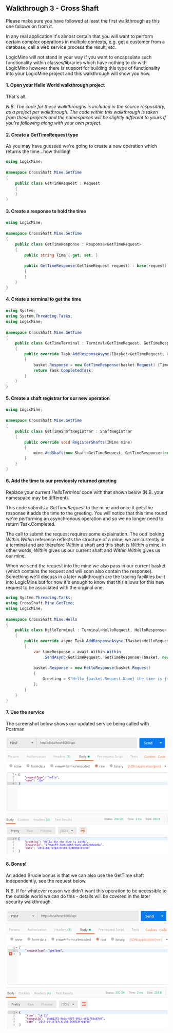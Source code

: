 ## Walkthrough 3 - Cross Shaft
Please make sure you have followed at least the first walkthrough as this one follows on from it.

In any real application it's almost certain that you will want to perform certain complex operations in multiple contexts, e.g. get a customer from a database, call a web service process the result, etc.

LogicMine will not stand in your way if you want to encapsulate such functionality within classes/libraries which have nothing to do with LogicMine however there is support for building this type of functionality into your LogicMine project and this walkthrough will show you how.

#### 1. Open your Hello World walkthrough project
That's all.

*N.B. The code for these walkthroughs is included in the source respository, as a project per walkthrough.  The code within this walkthrough is taken from these projects and the namespaces will be slightly different to yours if you're following along with your own project.*

#### 2. Create a GetTimeRequest type
As you may have guessed we're going to create a new operation which returns the time...how thrilling!

```csharp
using LogicMine;

namespace CrossShaft.Mine.GetTime
{
    public class GetTimeRequest : Request
    {
    }
}
```

#### 3. Create a response to hold the time

```csharp
using LogicMine;

namespace CrossShaft.Mine.GetTime
{
    public class GetTimeResponse : Response<GetTimeRequest>
    {
        public string Time { get; set; }
        
        public GetTimeResponse(GetTimeRequest request) : base(request)
        {
        }
    }
}
```

#### 4. Create a terminal to get the time

```csharp
using System;
using System.Threading.Tasks;
using LogicMine;

namespace CrossShaft.Mine.GetTime
{
    public class GetTimeTerminal : Terminal<GetTimeRequest, GetTimeResponse>
    {
        public override Task AddResponseAsync(IBasket<GetTimeRequest, GetTimeResponse> basket)
        {
            basket.Response = new GetTimeResponse(basket.Request) {Time = DateTime.Now.ToShortTimeString()};
            return Task.CompletedTask;
        }
    }
}
```

#### 5. Create a shaft registrar for our new operation

```csharp
using LogicMine;

namespace CrossShaft.Mine.GetTime
{
    public class GetTimeShaftRegistrar : ShaftRegistrar
    {
        public override void RegisterShafts(IMine mine)
        {
            mine.AddShaft(new Shaft<GetTimeRequest, GetTimeResponse>(new GetTimeTerminal()));
        }
    }
}
```

#### 6. Add the time to our previously returned greeting
Replace your current *HelloTerminal* code with that shown below (N.B. your namespace may be different).

This code submits a *GetTimeRequest* to the mine and once it gets the response it adds the time to the greeting. You will notice that this time round we're performing an asynchronous operation and so we no longer need to return Task.Completed.

The call to submit the request requires some explaination.  The odd looking *Within.Within* reference reflects the structure of a mine; we are currently in a terminal and are therefore *Within* a shaft and this shaft is *Within* a mine.  In other words, *Within* gives us our current shaft and *Within.Within* gives us our mine.

When we send the request into the mine we also pass in our current basket (which contains the request and will soon also contain the response). Something we'll discuss in a later walkthrough are the tracing facilities built into LogicMine but for now it's enough to know that this allows for this new request to be associated with the original one.

```csharp
using System.Threading.Tasks;
using CrossShaft.Mine.GetTime;
using LogicMine;

namespace CrossShaft.Mine.Hello
{
    public class HelloTerminal : Terminal<HelloRequest, HelloResponse>
    {
        public override async Task AddResponseAsync(IBasket<HelloRequest, HelloResponse> basket)
        {
            var timeResponse = await Within.Within
                .SendAsync<GetTimeRequest, GetTimeResponse>(basket, new GetTimeRequest()).ConfigureAwait(false);

            basket.Response = new HelloResponse(basket.Request)
            {
                Greeting = $"Hello {basket.Request.Name} the time is {timeResponse.Time}"
            };
        }
    }
}
```

#### 7. Use the service
The screenshot below shows our updated service being called with Postman

![alt text](Images/Walkthrough/Cross-Shaft_Postman.png)

#### 8. Bonus!
An added Brucie bonus is that we can also use the GetTime shaft independently, see the request below.

N.B. If for whatever reason we didn't want this operation to be accessible to the outside world we can do this - details will be covered in the later security walkthrough.

![alt text](Images/Walkthrough/Cross-Shaft_Postman_Bonus.png)
